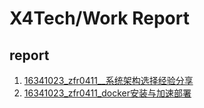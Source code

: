 
# X4Tech/Work Report

## report

1. [16341023_zfr0411__系统架构选择经验分享](16341023.md)
1. [16341023_zfr0411_docker安装与加速部署](16341023_docker.md)
